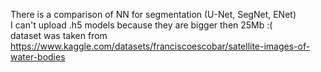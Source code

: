There is a comparison of NN for segmentation (U-Net, SegNet, ENet)
<br> I can't upload .h5 models because they are bigger then 25Mb :( <br>
dataset was taken from https://www.kaggle.com/datasets/franciscoescobar/satellite-images-of-water-bodies
